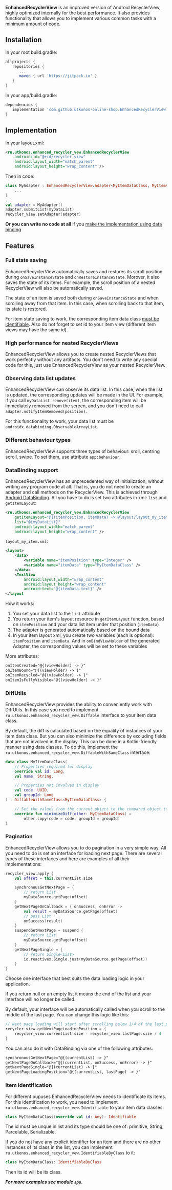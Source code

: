 **EnhancedRecyclerView** is an improved version of Android RecyclerView, highly optimized internally for the best performance.
It also provides functionality that allows you to implement various common tasks with a minimum amount of code.

## Installation

In your root build.gradle:
```gradle
allprojects {
   repositories {
      ...
      maven { url 'https://jitpack.io' }
   }
}
```
In your app/build.gradle:
```gradle
dependencies {
   implementation 'com.github.utkonos-online-shop.EnhancedRecyclerView:1.0.0'
}
```

## Implementation

In your layout.xml:
```xml
<ru.utkonos.enhanced_recycler_vew.EnhancedRecyclerView
    android:id="@+id/recycler_view"
    android:layout_width="match_parent"
    android:layout_height="wrap_content" />
```

Then in code:
```kotlin
class MyAdapter : EnhancedRecyclerView.Adapter<MyItemDataClass, MyItemViewHolder>() {
    ...
}
...
val adapter = MyAdapter()
adapter.submitList(myDataList)
recycler_view.setAdapter(adapter)
```

**Or you can write no code at all** if you [make the implementation using data binding](#databinding-support)

## Features

### Full state saving
EnhancedRecyclerView automatically saves and restores its scroll position during `onSaveInstanceState` and `onRestoreInstanceState`. Morover, it also saves the state of its items. For example, the scroll position of a nested RecyclerView will also be automatically saved.

The state of an item is saved both during `onSaveInstanceState` and when scrolling away from that item. In this case, when scrolling back to that item, its state is restored.

For item state saving to work, the corresponding item data class [must be identifiable](#item-identification). Also do not forget to set id to your item view (different item views may have the same id).

### High performance for nested RecyclerViews
EnhancedRecyclerView allows you to create nested RecyclerViews that work perfectly without any artifacts. You don't need to write any special code for this, just use EnhancedRecyclerView as your nested RecyclerView.

### Observing data list updates
EnhancedRecyclerView can observe its data list. In this case, when the list is updated, the corresponding updates will be made in the UI. For example, if you call `myDataList.remove(item)`, the corresponding item will be immediately removed from the screen, and you don't need to call `adapter.notifyItemRemoved(position)`.

For this functionality to work, your data list must be `androidx.databinding.ObservableArrayList`.

### Different behaviour types
EnhancedRecyclerView supports three types of behaviour: sroll, centring scroll, swipe. To set them, use attribute `app:behaviour`.

### DataBinding support
EnhancedRecyclerView has an unprecedented way of initialization, without writing any program code at all. That is, you do not need to create an adapter and call methods on the RecyclerView. This is achieved through [Android DataBinding](https://developer.android.com/topic/libraries/data-binding). All you have to do is set two attributes in xml: `list` and `getItemLayout`:
```xml
<ru.utkonos.enhanced_recycler_vew.EnhancedRecyclerView
    getItemLayout="@{(itemPosition, itemData) -> @layout/layout_my_item}"
    list="@{myDataList}"
    android:layout_width="match_parent"
    android:layout_height="wrap_content" />
```
`layout_my_item.xml`:
```xml
<layout>
    <data>
        <variable name="itemPosition" type="Integer" />
        <variable name="itemData" type="MyItemDataClass" />
    </data>
    <TextView
        android:layout_width="wrap_content"
        android:layout_height="wrap_content"
        android:text="@{itemData.text}" />
</layout
```
How it works:
1. You set your data list to the `list` attribute
1. You return your item's layout resource in `getItemLayout` function, based on `itemPosition` and your data list item under that position (`itemData`)
2. The adapter is generated automatically based on the bound data
3. In your item layout xml, you create two variables (each is optional): `itemPosition` and `itemData`. And in `onBindViewHolder` of the generated Adapter, the corresponding values will be set to these variables

More attributes:
```xml
onItemCreated="@{(viewHolder) -> }"
onItemBound="@{(viewHolder) -> }"
onItemRecycled="@{(viewHolder) -> }"
onItemIsFullyVisible="@{(viewHolder) -> }"
```

###  DiffUtils
EnhancedRecyclerView provides the ability to conveniently work with DiffUtils. In this case you need to implement `ru.utkonos.enhanced_recycler_vew.Diffable` interface to your item data class.

By default, the diff is calculated based on the equality of instances of your item data class. But you can also minimize the difference by excluding fields that are not involved in the display. This can be done in a Kotlin-friendly manner using data classes. To do this, implement the `ru.utkonos.enhanced_recycler_vew.DiffableWithSameClass` interface:
```kotlin
data class MyItemDataClass(
    // Properties required for display
    override val id: Long,
    val name: String,

    // Properties not involved in display
    val code: UUID,
    val groupId: Long
) : DiffableWithSameClass<MyItemDataClass> {

    // Set the values from the current object to the compared object to exclude them from diff
    override fun minimizeDiff(other: MyItemDataClass) =
        other.copy(code = code, groupId = groupId)
}
```

### Pagination
EnhancedRecyclerView allows you to do pagination in a very simple way. All you need to do is set an interface for loading next page. There are several types of these interfaces and here are examples of all their implementations:
```kotlin
recycler_view.apply {
    val offset = this.currentList.size

    synchronousGetNextPage = {
        // return List
        myDataSource.getPage(offset)
    }
    getNextPageOnCallback = { onSuccess, onError ->
        val result = myDataSource.getPage(offset)
        // pass List
        onSuccess(result)
    }
    suspendGetNextPage = suspend {
        // return List
        myDataSource.getPage(offset)
    }
    getNextPageSingle = {
        // return Single<List>
        io.reactivex.Single.just(myDataSource.getPage(offset))
    }
}
```
Choose one interface that best suits the data loading logic in your application.

If you return null or an empty list it means the end of the list and your interface will no longer be called.

By default, your interface will be automatically called when you scroll to the middle of the last page. You can change this logic like this:
```kotlin
// Next page loading will start after scrolling below 1/4 of the last page
recycler_view.getNextPageLoadingPosition = {
    recycler_view.currentList.size - recycler_view.lastPage.size / 4
}
```

You can also do it with DataBinding via one of the following attributes:
```xml
synchronousGetNextPage="@{(currentList) -> }"
getNextPageOnCallback="@{(currentList, onSuccess, onError) -> }"
getNextPageSingle="@{(currentList) -> }"
getNextPageLoadingPosition="@{(currentList, lastPage) -> }"
```

### Item identification
For different pupuses EnhancedRecyclerView needs to identificate its items. For this identification to work, you need to implement `ru.utkonos.enhanced_recycler_vew.Identifiable` to your item data classes:
```kotlin
class MyItemDataClass(override val id: Any): Identifiable
```
The id must be unque in list and its type should be one of: primitive, String, Parcelable, Serializable.

If you do not have any explicit identifier for an item and there are no other instances of its class in the list, you can implement `ru.utkonos.enhanced_recycler_vew.IdentifiableByClass` to it:
```kotlin
class MyItemDataClass: IdentifiableByClass
```
Then its id will be its class.

***For more examples see module `app`***.